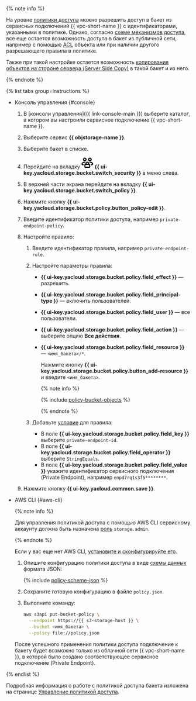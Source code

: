 {% note info %}

На уровне [политики доступа](../../storage/concepts/policy.md) можно разрешить доступ в бакет из сервисных подключений {{ vpc-short-name }} с идентификаторами, указанными в политике. Однако, согласно [схеме механизмов доступа](../../storage/security/overview.md#scheme), все еще остается возможность доступа в бакет из публичной сети, например с помощью [ACL](../../storage/concepts/acl.md) объекта или при наличии другого разрешающего правила в политике.

Также при такой настройке остается возможность [копирования объектов на стороне сервера (Server Side Copy)](../../storage/operations/objects/copy.md) в такой бакет и из него.

{% endnote %}

{% list tabs group=instructions %}

- Консоль управления {#console}

  1. В [консоли управления]({{ link-console-main }}) выберите каталог, в котором вы настроили сервисное подключение {{ vpc-short-name }}.
  1. Выберите сервис **{{ objstorage-name }}**.
  1. Выберите бакет в списке.
  1. Перейдите на вкладку ![image](../../_assets/console-icons/persons-lock.svg) **{{ ui-key.yacloud.storage.bucket.switch_security }}** в меню слева.
  1. В верхней части экрана перейдите на вкладку **{{ ui-key.yacloud.storage.bucket.switch_policy }}**.
  1. Нажмите кнопку **{{ ui-key.yacloud.storage.bucket.policy.button_policy-edit }}**.
  1. Введите идентификатор политики доступа, например `private-endpoint-policy`.
  1. Настройте правило:

      1. Введите идентификатор правила, например `private-endpoint-rule`.
      1. Настройте параметры правила:
          * **{{ ui-key.yacloud.storage.bucket.policy.field_effect }}** — разрешить.
          * **{{ ui-key.yacloud.storage.bucket.policy.field_principal-type }}** — включить пользователей.
          * **{{ ui-key.yacloud.storage.bucket.policy.field_user }}** — все пользователи.
          * **{{ ui-key.yacloud.storage.bucket.policy.field_action }}** — выберите опцию **Все действия**.
          * **{{ ui-key.yacloud.storage.bucket.policy.field_resource }}** — `<имя_бакета>/*`.

            Нажмите кнопку **{{ ui-key.yacloud.storage.bucket.policy.button_add-resource }}** и введите `<имя_бакета>`.

            {% note info %}

            {% include [policy-bucket-objects](policy-bucket-objects.md) %}

            {% endnote %}

      1. Добавьте [условие](../../storage/s3/api-ref/policy/conditions.md) для правила:

          * В поле **{{ ui-key.yacloud.storage.bucket.policy.field_key }}** выберите `private-endpoint-id`.
          * В поле **{{ ui-key.yacloud.storage.bucket.policy.field_operator }}** выберите `StringEquals`.
          * В поле **{{ ui-key.yacloud.storage.bucket.policy.field_value }}** укажите идентификатор сервисного подключения (Private Endpoint), например `enpd7rq1s3f5********`.
  1. Нажмите кнопку **{{ ui-key.yacloud.common.save }}**.

- AWS CLI {#aws-cli}

  {% note info %}

  Для управления политикой доступа с помощью AWS CLI сервисному аккаунту должна быть назначена [роль](../../storage/security/index.md#storage-admin) `storage.admin`.

  {% endnote %}

  Если у вас еще нет AWS CLI, [установите и сконфигурируйте его](../../storage/tools/aws-cli.md).

  1. Опишите конфигурацию политики доступа в виде [схемы данных](../../storage/s3/api-ref/policy/scheme.md) формата JSON:

      {% include [policy-scheme-json](../vpc/policy-scheme-json.md) %}

  1. Сохраните готовую конфигурацию в файле `policy.json`.

  1. Выполните команду:

      ```bash
      aws s3api put-bucket-policy \
        --endpoint https://{{ s3-storage-host }} \
        --bucket <имя_бакета> \
        --policy file://policy.json
      ```

  После успешного применения политики доступа подключение к бакету будет возможно только из облачной сети {{ vpc-short-name }}, в которой было создано соответствующее сервисное подключение (Private Endpoint).

{% endlist %}

Подробная информация о работе с политикой доступа бакета изложена на странице [Управление политикой доступа](../../storage/operations/buckets/policy.md).